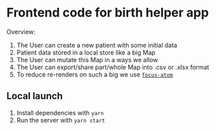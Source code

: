 # Frontend code for birth helper app

Overview:

1. The User can create a new patient with some initial data
2. Patient data stored in a local store like a big Map
3. The User can mutate this Map in a ways we allow
4. The User can export/share part/whole Map into .csv or .xlsx format
5. To reduce re-renders on such a big we use [`focus-atom`](https://jotai.org/docs/recipes/large-objects)

## Local launch

1. Install dependencies with `yarn`
2. Run the server with `yarn start`
